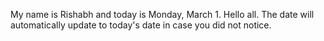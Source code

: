 My name is Rishabh and today is Monday, March 1. Hello all. The date will automatically update to today's date in case you did not notice.
